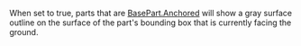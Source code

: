 When set to true, parts that are [BasePart.Anchored](https://create.roblox.com/docs/reference/engine/classes/BasePart#Anchored) will show a gray
surface outline on the surface of the part's bounding box that is
currently facing the ground.